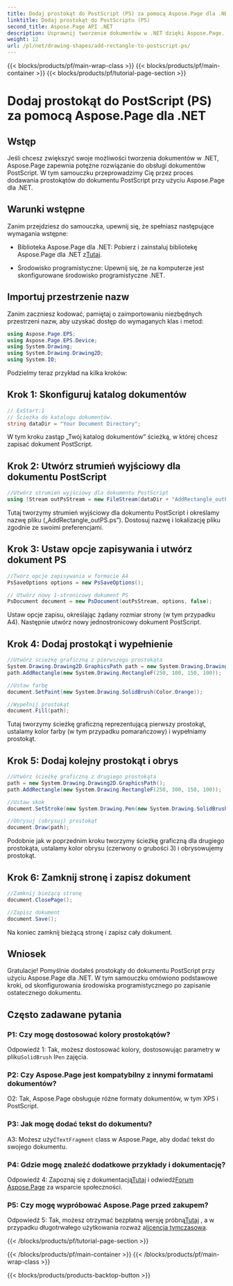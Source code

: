 ```yaml
---
title: Dodaj prostokąt do PostScript (PS) za pomocą Aspose.Page dla .NET
linktitle: Dodaj prostokąt do PostScriptu (PS)
second_title: Aspose.Page API .NET
description: Usprawnij tworzenie dokumentów w .NET dzięki Aspose.Page. Dowiedz się, jak krok po kroku dodawać prostokąty do plików PostScript (PS).
weight: 12
url: /pl/net/drawing-shapes/add-rectangle-to-postscript-ps/
---
```


{{< blocks/products/pf/main-wrap-class >}}
{{< blocks/products/pf/main-container >}}
{{< blocks/products/pf/tutorial-page-section >}}

# Dodaj prostokąt do PostScript (PS) za pomocą Aspose.Page dla .NET

## Wstęp

Jeśli chcesz zwiększyć swoje możliwości tworzenia dokumentów w .NET, Aspose.Page zapewnia potężne rozwiązanie do obsługi dokumentów PostScript. W tym samouczku przeprowadzimy Cię przez proces dodawania prostokątów do dokumentu PostScript przy użyciu Aspose.Page dla .NET.

## Warunki wstępne

Zanim przejdziesz do samouczka, upewnij się, że spełniasz następujące wymagania wstępne:

-  Biblioteka Aspose.Page dla .NET: Pobierz i zainstaluj bibliotekę Aspose.Page dla .NET z[Tutaj](https://releases.aspose.com/page/net/).

- Środowisko programistyczne: Upewnij się, że na komputerze jest skonfigurowane środowisko programistyczne .NET.

## Importuj przestrzenie nazw

Zanim zaczniesz kodować, pamiętaj o zaimportowaniu niezbędnych przestrzeni nazw, aby uzyskać dostęp do wymaganych klas i metod:

```csharp
using Aspose.Page.EPS;
using Aspose.Page.EPS.Device;
using System.Drawing;
using System.Drawing.Drawing2D;
using System.IO;
```

Podzielmy teraz przykład na kilka kroków:

## Krok 1: Skonfiguruj katalog dokumentów

```csharp
// ExStart:1
// Ścieżka do katalogu dokumentów.
string dataDir = "Your Document Directory";
```

W tym kroku zastąp „Twój katalog dokumentów” ścieżką, w której chcesz zapisać dokument PostScript.

## Krok 2: Utwórz strumień wyjściowy dla dokumentu PostScript

```csharp
//Utwórz strumień wyjściowy dla dokumentu PostScript
using (Stream outPsStream = new FileStream(dataDir + "AddRectangle_outPS.ps", FileMode.Create))
```

Tutaj tworzymy strumień wyjściowy dla dokumentu PostScript i określamy nazwę pliku („AddRectangle_outPS.ps”). Dostosuj nazwę i lokalizację pliku zgodnie ze swoimi preferencjami.

## Krok 3: Ustaw opcje zapisywania i utwórz dokument PS

```csharp
//Twórz opcje zapisywania w formacie A4
PsSaveOptions options = new PsSaveOptions();

// Utwórz nowy 1-stronicowy dokument PS
PsDocument document = new PsDocument(outPsStream, options, false);
```

Ustaw opcje zapisu, określając żądany rozmiar strony (w tym przypadku A4). Następnie utwórz nowy jednostronicowy dokument PostScript.

## Krok 4: Dodaj prostokąt i wypełnienie

```csharp
//Utwórz ścieżkę graficzną z pierwszego prostokąta
System.Drawing.Drawing2D.GraphicsPath path = new System.Drawing.Drawing2D.GraphicsPath();
path.AddRectangle(new System.Drawing.RectangleF(250, 100, 150, 100));

//Ustaw farbę
document.SetPaint(new System.Drawing.SolidBrush(Color.Orange));

//Wypełnij prostokąt
document.Fill(path);
```

Tutaj tworzymy ścieżkę graficzną reprezentującą pierwszy prostokąt, ustalamy kolor farby (w tym przypadku pomarańczowy) i wypełniamy prostokąt.

## Krok 5: Dodaj kolejny prostokąt i obrys

```csharp
//Utwórz ścieżkę graficzną z drugiego prostokąta
path = new System.Drawing.Drawing2D.GraphicsPath();
path.AddRectangle(new System.Drawing.RectangleF(250, 300, 150, 100));

//Ustaw skok
document.SetStroke(new System.Drawing.Pen(new System.Drawing.SolidBrush(Color.Red), 3));

//Obrysuj (obrysuj) prostokąt
document.Draw(path);
```

Podobnie jak w poprzednim kroku tworzymy ścieżkę graficzną dla drugiego prostokąta, ustalamy kolor obrysu (czerwony o grubości 3) i obrysowujemy prostokąt.

## Krok 6: Zamknij stronę i zapisz dokument

```csharp
//Zamknij bieżącą stronę
document.ClosePage();

//Zapisz dokument
document.Save();
```

Na koniec zamknij bieżącą stronę i zapisz cały dokument.

## Wniosek

Gratulacje! Pomyślnie dodałeś prostokąty do dokumentu PostScript przy użyciu Aspose.Page dla .NET. W tym samouczku omówiono podstawowe kroki, od skonfigurowania środowiska programistycznego po zapisanie ostatecznego dokumentu.

## Często zadawane pytania

### P1: Czy mogę dostosować kolory prostokątów?

Odpowiedź 1: Tak, możesz dostosować kolory, dostosowując parametry w pliku`SolidBrush` I`Pen` zajęcia.

### P2: Czy Aspose.Page jest kompatybilny z innymi formatami dokumentów?

O2: Tak, Aspose.Page obsługuje różne formaty dokumentów, w tym XPS i PostScript.

### P3: Jak mogę dodać tekst do dokumentu?

 A3: Możesz użyć`TextFragment` class w Aspose.Page, aby dodać tekst do swojego dokumentu.

### P4: Gdzie mogę znaleźć dodatkowe przykłady i dokumentację?

 Odpowiedź 4: Zapoznaj się z dokumentacją[Tutaj](https://reference.aspose.com/page/net/) i odwiedź[Forum Aspose.Page](https://forum.aspose.com/c/page/39) za wsparcie społeczności.

### P5: Czy mogę wypróbować Aspose.Page przed zakupem?

 Odpowiedź 5: Tak, możesz otrzymać bezpłatną wersję próbną[Tutaj](https://releases.aspose.com/) , a w przypadku długotrwałego użytkowania rozważ a[licencja tymczasowa](https://purchase.aspose.com/temporary-license/).

{{< /blocks/products/pf/tutorial-page-section >}}

{{< /blocks/products/pf/main-container >}}
{{< /blocks/products/pf/main-wrap-class >}}

{{< blocks/products/products-backtop-button >}}
